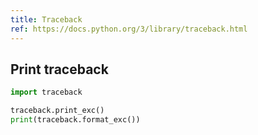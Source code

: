```yaml
---
title: Traceback
ref: https://docs.python.org/3/library/traceback.html
---
```


## Print traceback

```python
import traceback

traceback.print_exc()
print(traceback.format_exc())
```
